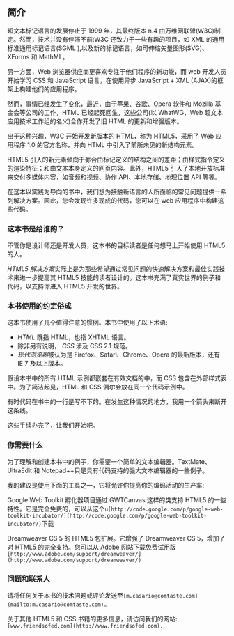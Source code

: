 ## 简介

超文本标记语言的发展停止于 1999 年，其最终版本 n.4 由万维网联盟(W3C)制定。然而，技术并没有停滞不前:W3C 还致力于一些有趣的项目，如 XML 的通用标准通用标记语言(SGML ),以及新的标记语言，如可伸缩矢量图形(SVG)、XForms 和 MathML。

另一方面，Web 浏览器供应商更喜欢专注于他们程序的新功能，而 web 开发人员开始学习 CSS 和 JavaScript 语言，在使用异步 JavaScript + XML (AJAX)的框架上构建他们的应用程序。

然而，事情已经发生了变化，最近，由于苹果、谷歌、Opera 软件和 Mozilla 基金会等公司的工作，HTML 已经起死回生，这些公司(以 WhatWG，Web 超文本应用技术工作组的名义)合作开发了旧 HTML 的更新和增强版本。

出于这种兴趣，W3C 开始开发新版本的 HTML，称为 HTML5，采用了 Web 应用程序 1.0 的官方名称，并向 HTML 中引入了前所未见的新结构元素。

HTML5 引入的新元素倾向于弥合由标记定义的结构之间的差距；由样式指令定义的渲染特征；和由文本本身定义的网页内容。此外，HTML5 引入了本地开放标准来交付多媒体内容，如音频和视频、协作 API、本地存储、地理位置 API 等等。

在这本以实践为导向的书中，我们想为接触新语言的人所面临的常见问题提供一系列解决方案。因此，您会发现许多现成的代码，您可以在 web 应用程序中构建这些代码。

### 这本书是给谁的？

不管你是设计师还是开发人员，这本书的目标读者是任何想马上开始使用 HTML5 的人。

*HTML5 解决方案*实际上是为那些希望通过常见问题的快速解决方案和最佳实践技术来进一步提高其 HTML5 技能的读者设计的。这本书充满了真实世界的例子和代码，以支持你进入 HTML5 开发的世界。

### 本书使用的约定俗成

这本书使用了几个值得注意的惯例。本书中使用了以下术语:

*   *HTML* 既指 HTML，也指 XHTML 语言。
*   除非另有说明， *CSS* 涉及 CSS 2.1 规范。
*   *现代浏览器*被认为是 Firefox、Safari、Chrome、Opera 的最新版本，还有 IE 7 及以上版本。

假设本书中的所有 HTML 示例都嵌套在有效文档的中，而 CSS 包含在外部样式表中。为了简洁起见，HTML 和 CSS 偶尔会放在同一个代码示例中。

有时代码在书中的一行是写不下的。在发生这种情况的地方，我用一个箭头来断开这条线。

这些手续办完了，让我们开始吧。

### 你需要什么

为了理解和创建本书中的例子，你需要一个简单的文本编辑器。TextMate、UltraEdit 和 Notepad++只是具有代码支持的强大文本编辑器的一些例子。

我的建议是使用下面的工具之一，它将允许你提高你的编码活动的生产率:

Google Web Toolkit 孵化器项目通过 GWTCanvas 这样的类支持 HTML5 的一些特性。它是完全免费的，可以从这个`u[http://code.google.com/p/google-web-toolkit-incubator/](http://code.google.com/p/google-web-toolkit-incubator/)`下载

Dreamweaver CS 5 的 HTML5 包扩展。它增强了 Dreamweaver CS 5，增加了对 HTML5 的完全支持。您可以从 Adobe 网站下载免费试用版`[http://www.adobe.com/support/dreamweaver/](http://www.adobe.com/support/dreamweaver/)`

### 问题和联系人

请将任何关于本书的技术问题或评论发送至`[m.casario@comtaste.com](mailto:m.casario@comtaste.com)`。

关于其他 HTML5 和 CSS 书籍的更多信息，请访问我们的网站:`[www.friendsofed.com](http://www.friendsofed.com).`